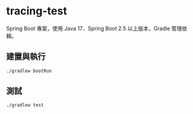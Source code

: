# tracing-test

Spring Boot 專案，使用 Java 17、Spring Boot 2.5 以上版本，Gradle 管理依賴。

## 建置與執行

```bash
./gradlew bootRun
```

## 測試

```bash
./gradlew test
```
